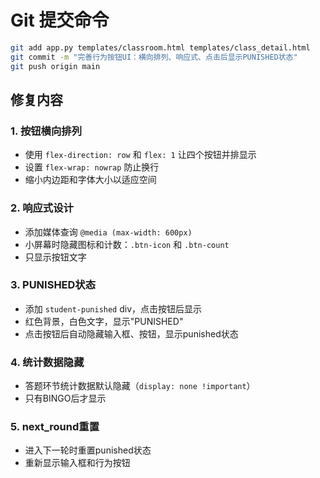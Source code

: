 # Git 提交命令

```bash
git add app.py templates/classroom.html templates/class_detail.html
git commit -m "完善行为按钮UI：横向排列、响应式、点击后显示PUNISHED状态"
git push origin main
```

## 修复内容

### 1. 按钮横向排列
- 使用 `flex-direction: row` 和 `flex: 1` 让四个按钮并排显示
- 设置 `flex-wrap: nowrap` 防止换行
- 缩小内边距和字体大小以适应空间

### 2. 响应式设计
- 添加媒体查询 `@media (max-width: 600px)`
- 小屏幕时隐藏图标和计数：`.btn-icon` 和 `.btn-count`
- 只显示按钮文字

### 3. PUNISHED状态
- 添加 `student-punished` div，点击按钮后显示
- 红色背景，白色文字，显示"PUNISHED"
- 点击按钮后自动隐藏输入框、按钮，显示punished状态

### 4. 统计数据隐藏
- 答题环节统计数据默认隐藏（`display: none !important`）
- 只有BINGO后才显示

### 5. next_round重置
- 进入下一轮时重置punished状态
- 重新显示输入框和行为按钮
